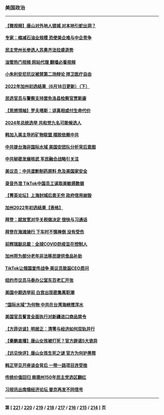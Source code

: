 ### 美国政治
---
#### [【微视频】唐山对外地人锁城 对本地引蛇出洞？](../../pages/ncid1078159/n13763151.md?06210045) 
#### [专家：缩减石油业规模 恐使美企难与中企竞争](../../pages/ncid1078159/n13763425.md?06210045) 
#### [民主党州长参选人苏奥齐法拉盛造势](../../pages/ncid1078159/n13763230.md?06210045) 
#### [油管热门视频 网站代理 翻墙必看视频](http://209.222.30.114:81/youtube.html?06210045)
#### [小朱利安尼抗议被禁第二场辩论 捍卫医疗自由](../../pages/ncid1078159/n13763217.md?06210045) 
#### [2022年加州初选结果（6月18日更新）（下）](../../pages/ncid1078159/n13763131.md?06210045) 
#### [民选官员与警察支持罢免洛县检察官贾斯康](../../pages/ncid1078159/n13763110.md?06210045) 
#### [【思想领袖】罗夫塔斯：讲真相或付生命代价](../../pages/ncid1078159/n13758965.md?06210045) 
#### [2024年总统选举 共和党九名可能候选人](../../pages/ncid1078159/n13762867.md?06210045) 
#### [韩加入美主导的矿物联盟 摆脱依赖中共](../../pages/ncid1078159/n13762929.md?06210045) 
#### [中共提台海非国际水域 美国安团队分析背后意图](../../pages/ncid1078159/n13762899.md?06210045) 
#### [中共秘密发展核武 军民融合战略引关注](../../pages/ncid1078159/n13762850.md?06210045) 
#### [美议员：中共垄断制药原料 危及美国家安全](../../pages/ncid1078159/n13762627.md?06210045) 
#### [录音外泄 TikTok中国员工读取美敏感数据](../../pages/ncid1078159/n13762495.md?06210045) 
#### [【菁英论坛】上海封城后患无穷 政府信用崩毁](../../pages/ncid1078159/n13762424.md?06210045) 
#### [加州2022年初选结果【表格】](../../pages/ncid1078159/n13762430.md?06210045) 
#### [拜登：就放宽对华关税做决定 很快与习通话](../../pages/ncid1078159/n13762428.md?06210045) 
#### [拜登在海滩骑行 下车时不慎摔倒 没有受伤](../../pages/ncid1078159/n13762418.md?06210045) 
#### [前辉瑞副总裁：全球COVID防疫旨在控制人](../../pages/ncid1078159/n13762107.md?06210045) 
#### [加州将为部分老年非法移民提供食品补助](../../pages/ncid1078159/n13762185.md?06210045) 
#### [TikTok让俄国宣传战争 美议员致函CEO质问](../../pages/ncid1078159/n13762112.md?06210045) 
#### [纽约市议员马泰办公室东百老汇开张](../../pages/ncid1078159/n13762142.md?06210045) 
#### [美国中期选举前 白宫出现密集离职潮](../../pages/ncid1078159/n13762035.md?06210045) 
#### [“国际水域”为何物 中共在台湾海峡搅浑水](../../pages/ncid1078159/n13762058.md?06210045) 
#### [美国官员誓言全面执行对新疆进口商品禁令](../../pages/ncid1078159/n13761978.md?06210045) 
#### [【方菲访谈】明居正：清零与经济如何双轨并行](../../pages/ncid1078159/n13761827.md?06210045) 
#### [【秦鹏直播】唐山女孩被打死？官方辟谣5大诡异](../../pages/ncid1078159/n13761961.md?06210045) 
#### [【远见快评】唐山女孩生死之谜 官方为何护黑帮](../../pages/ncid1078159/n13761963.md?06210045) 
#### [韩正罕见开座谈会背后 一带一路项目连受挫](../../pages/ncid1078159/n13761858.md?06210045) 
#### [传统价值回归 南德州150年民主党选区翻红](../../pages/ncid1078159/n13761886.md?06210045) 
#### [习视讯出席俄经济论坛 普京再发不同信号](../../pages/ncid1078159/n13761933.md?06210045) 

---
#### 第 [ [221](./221.md?06210045) / [220](./220.md?06210045) / [219](./219.md?06210045) / [218](./218.md?06210045) / [217](./217.md?06210045) / [216](./216.md?06210045) / [215](./215.md?06210045) / [214](./214.md?06210045) ] 页
